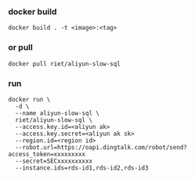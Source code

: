 ### docker build
``` docker build . -t <image>:<tag> ```

### or pull 
``` docker pull riet/aliyun-slow-sql ```

### run
```
docker run \ 
  -d \ 
  --name aliyun-slow-sql \
  riet/aliyun-slow-sql \
  --access.key.id=<aliyun ak>
  --access.key.secret=<aliyun ak sk>
  --region.id=<region id>
  --robot.url=https://oapi.dingtalk.com/robot/send?access_token=xxxxxxxxx
  --secret=SECxxxxxxxxxx
  --instance.ids=rds-id1,rds-id2,rds-id3
```
